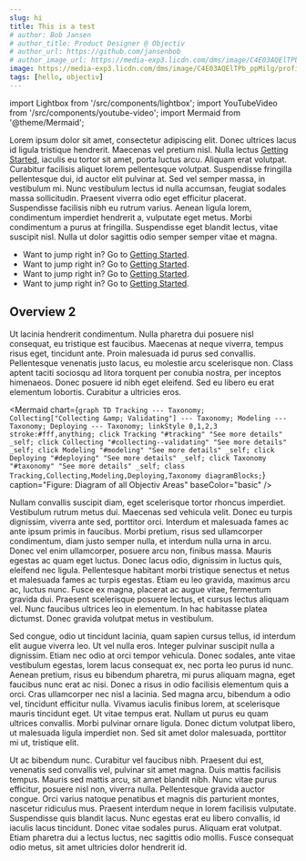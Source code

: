 ```yaml
---
slug: hi
title: This is a test
# author: Bob Jansen
# author_title: Product Designer @ Objectiv
# author_url: https://github.com/jansenbob
# author_image_url: https://media-exp3.licdn.com/dms/image/C4E03AQElTPb_ppMilg/profile-displayphoto-shrink_800_800/0/1554365685892?e=1629936000&v=beta&t=ewZJVmdqtTgU-4mrZU1UMBVa2SCV0OX6OYCQ2NDYO1w
image: https://media-exp3.licdn.com/dms/image/C4E03AQElTPb_ppMilg/profile-displayphoto-shrink_800_800/0/1554365685892?e=1629936000&v=beta&t=ewZJVmdqtTgU-4mrZU1UMBVa2SCV0OX6OYCQ2NDYO1w
tags: [hello, objectiv]
---
```


import Lightbox from '/src/components/lightbox';
import YouTubeVideo from '/src/components/youtube-video';
import Mermaid from '@theme/Mermaid';

Lorem ipsum dolor sit amet, consectetur adipiscing elit. Donec ultrices lacus id ligula tristique hendrerit. Maecenas vel pretium nisl. Nulla lectus [Getting Started](http://www.google.nl), iaculis eu tortor sit amet, porta luctus arcu. Aliquam erat volutpat. Curabitur facilisis aliquet lorem pellentesque volutpat. Suspendisse fringilla pellentesque dui, id auctor elit pulvinar at. Sed vel semper massa, in vestibulum mi. <!--truncate-->
Nunc vestibulum lectus id nulla accumsan, feugiat sodales massa sollicitudin. Praesent viverra odio eget efficitur placerat. Suspendisse facilisis nibh eu rutrum varius. Aenean ligula lorem, condimentum imperdiet hendrerit a, vulputate eget metus. Morbi condimentum a purus at fringilla. Suspendisse eget blandit lectus, vitae suscipit nisl. Nulla ut dolor sagittis odio semper semper vitae et magna.



*  Want to jump right in? Go to [Getting Started](getting-started).
*  Want to jump right in? Go to [Getting Started](getting-started).
*  Want to jump right in? Go to [Getting Started](getting-started).
*  Want to jump right in? Go to [Getting Started](getting-started).

<YouTubeVideo src="https://www.youtube.com/embed/dQw4w9WgXcQ" />

## Overview 2
Ut lacinia hendrerit condimentum. Nulla pharetra dui posuere nisl consequat, eu tristique est faucibus. Maecenas at neque viverra, tempus risus eget, tincidunt ante. Proin malesuada id purus sed convallis. Pellentesque venenatis justo lacus, eu molestie arcu scelerisque non. Class aptent taciti sociosqu ad litora torquent per conubia nostra, per inceptos himenaeos. Donec posuere id nibh eget eleifend. Sed eu libero eu erat elementum lobortis. Curabitur a ultricies eros.

<Mermaid chart={`
	graph TD
    Tracking --- Taxonomy;
    Collecting["Collecting &amp; Validating"] --- Taxonomy;
    Modeling --- Taxonomy;
    Deploying --- Taxonomy;
    linkStyle 0,1,2,3 stroke:#fff,anything;
    click Tracking "#tracking" "See more details" _self;
    click Collecting "#collecting--validating" "See more details" _self;
    click Modeling "#modeling" "See more details" _self;
    click Deploying "#deploying" "See more details" _self;
    click Taxonomy "#taxonomy" "See more details" _self;
    class Tracking,Collecting,Modeling,Deploying,Taxonomy diagramBlocks;
`} caption="Figure: Diagram of all Objectiv Areas" baseColor="basic" />

Nullam convallis suscipit diam, eget scelerisque tortor rhoncus imperdiet. Vestibulum rutrum metus dui. Maecenas sed vehicula velit. Donec eu turpis dignissim, viverra ante sed, porttitor orci. Interdum et malesuada fames ac ante ipsum primis in faucibus. Morbi pretium, risus sed ullamcorper condimentum, diam justo semper nulla, et interdum nulla urna in arcu. Donec vel enim ullamcorper, posuere arcu non, finibus massa. Mauris egestas ac quam eget luctus. Donec lacus odio, dignissim in luctus quis, eleifend nec ligula. Pellentesque habitant morbi tristique senectus et netus et malesuada fames ac turpis egestas. Etiam eu leo gravida, maximus arcu ac, luctus nunc. Fusce ex magna, placerat ac augue vitae, fermentum gravida dui. Praesent scelerisque posuere lectus, et cursus lectus aliquam vel. Nunc faucibus ultrices leo in elementum. In hac habitasse platea dictumst. Donec gravida volutpat metus in vestibulum.

Sed congue, odio ut tincidunt lacinia, quam sapien cursus tellus, id interdum elit augue viverra leo. Ut vel nulla eros. Integer pulvinar suscipit nulla a dignissim. Etiam nec odio at orci tempor vehicula. Donec sodales, ante vitae vestibulum egestas, lorem lacus consequat ex, nec porta leo purus id nunc. Aenean pretium, risus eu bibendum pharetra, mi purus aliquam magna, eget faucibus nunc erat ac nisi. Donec a risus in odio facilisis elementum quis a orci. Cras ullamcorper nec nisl a lacinia. Sed magna arcu, bibendum a odio vel, tincidunt efficitur nulla. Vivamus iaculis finibus lorem, at scelerisque mauris tincidunt eget. Ut vitae tempus erat. Nullam ut purus eu quam ultrices convallis. Morbi pulvinar ornare ligula. Donec dictum volutpat libero, ut malesuada ligula imperdiet non. Sed sit amet dolor malesuada, porttitor mi ut, tristique elit.

Ut ac bibendum nunc. Curabitur vel faucibus nibh. Praesent dui est, venenatis sed convallis vel, pulvinar sit amet magna. Duis mattis facilisis tempus. Mauris sed mattis arcu, sit amet blandit nibh. Nunc vitae purus efficitur, posuere nisl non, viverra nulla. Pellentesque gravida auctor congue. Orci varius natoque penatibus et magnis dis parturient montes, nascetur ridiculus mus. Praesent interdum neque in lorem facilisis vulputate. Suspendisse quis blandit lacus. Nunc egestas erat eu libero convallis, id iaculis lacus tincidunt. Donec vitae sodales purus. Aliquam erat volutpat. Etiam pharetra dui a lectus luctus, nec sagittis odio mollis. Fusce consequat odio metus, sit amet ultricies dolor hendrerit id.
